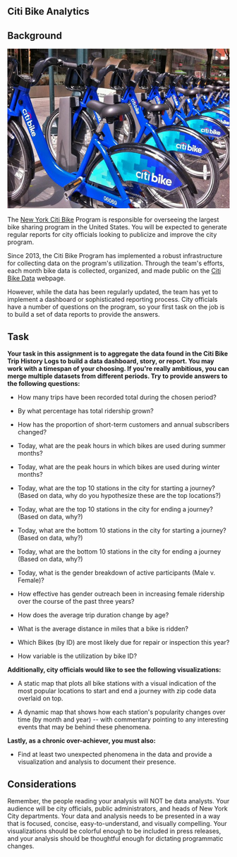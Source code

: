 ## Citi Bike Analytics

## Background

![Citi-Bikes](Images/citi-bike-station-bikes.jpg)

The [New York Citi Bike](https://en.wikipedia.org/wiki/Citi_Bike) Program is responsible for overseeing the largest bike sharing program in the United States. You will be expected to generate regular reports for city officials looking to publicize and improve the city program.

Since 2013, the Citi Bike Program has implemented a robust infrastructure for collecting data on the program's utilization. Through the team's efforts, each month bike data is collected, organized, and made public on the [Citi Bike Data](https://www.citibikenyc.com/system-data) webpage.

However, while the data has been regularly updated, the team has yet to implement a dashboard or sophisticated reporting process. City officials have a number of questions on the program, so your first task on the job is to build a set of data reports to provide the answers. 

## Task

**Your task in this assignment is to aggregate the data found in the Citi Bike Trip History Logs to build a data dashboard, story, or report.  You may work with a timespan of your choosing. If you're really ambitious, you can merge multiple datasets from different periods. Try to provide answers to the following questions:**

* How many trips have been recorded total during the chosen period?

* By what percentage has total ridership grown? 

* How has the proportion of short-term customers and annual subscribers changed?

* Today, what are the peak hours in which bikes are used during summer months? 

* Today, what are the peak hours in which bikes are used during winter months?

* Today, what are the top 10 stations in the city for starting a journey? (Based on data, why do you hypothesize these are the top locations?)

* Today, what are the top 10 stations in the city for ending a journey? (Based on data, why?)

* Today, what are the bottom 10 stations in the city for starting a journey? (Based on data, why?)

* Today, what are the bottom 10 stations in the city for ending a journey (Based on data, why?)

* Today, what is the gender breakdown of active participants (Male v. Female)?

* How effective has gender outreach been in increasing female ridership over the course of the past three years?

* How does the average trip duration change by age?

* What is the average distance in miles that a bike is ridden?

* Which Bikes (by ID) are most likely due for repair or inspection this year? 

* How variable is the utilization by bike ID?

**Additionally, city officials would like to see the following visualizations:**

* A static map that plots all bike stations with a visual indication of the most popular locations to start and end a journey with zip code data overlaid on top.

* A dynamic map that shows how each station's popularity changes over time (by month and year) -- with commentary pointing to any interesting events that may be behind these phenomena.

**Lastly, as a chronic over-achiever, you must also:**

* Find at least two unexpected phenomena in the data and provide a visualization and analysis to document their presence. 

## Considerations

Remember, the people reading your analysis will NOT be data analysts. Your audience will be city officials, public administrators, and heads of New York City departments. Your data and analysis needs to be presented in a way that is focused, concise, easy-to-understand, and visually compelling. Your visualizations should be colorful enough to be included in press releases, and your analysis should be thoughtful enough for dictating programmatic changes. 

